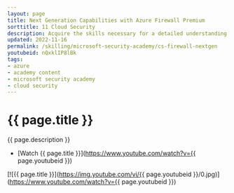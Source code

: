 ```yaml
---
layout: page
title: Next Generation Capabilities with Azure Firewall Premium
sorttitle: 11 Cloud Security
description: Acquire the skills necessary for a detailed understanding of Azure Firewall Premium's next generation capabilities. At focus, learn about Azure Firewall Premium's Transport Layer Security (TLS) Inspection, Key Vault Integration, policies, Azure Firewall Manager, and further configurations with a brief demo.
updated: 2022-11-16
permalink: /skilling/microsoft-security-academy/cs-firewall-nextgen
youtubeid: nQxklIP8lBk
tags: 
- azure
- academy content
- microsoft security academy
- cloud security
---
```


# {{ page.title }}

{{ page.description }}

* [Watch {{ page.title }}](https://www.youtube.com/watch?v={{ page.youtubeid }})

[![{{ page.title }}](https://img.youtube.com/vi/{{ page.youtubeid }}/0.jpg)](https://www.youtube.com/watch?v={{ page.youtubeid }})